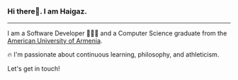 ### Hi there👋. I am Haigaz.
-----------------------------------------------------------------------------------------------------
 I am a Software Developer 👨🏻‍💻 and a Computer Science graduate from the [American University of Armenia](https://aua.am/).

🔥 I'm passionate about continuous learning, philosophy, and athleticism.

Let's get in touch! 
